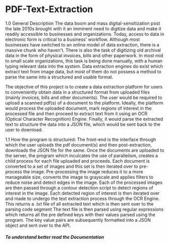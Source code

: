 # PDF-Text-Extraction


1.0 General Description
The data boom and mass digital-sensitization post the late 2010s brought with it an imminent need to digitize data and make it readily accessible to businesses and organizations. Today, access to data in electronic form is critical to a business' workflow. Although most businesses have switched to an online model of data extraction, there is a massive chunk who haven't. There is also the task of digitizing old archival data in the form of physical invoices, bills and other paperwork. In most mid to small scale organizations, this task is being done manually, with a human typing relevant data into the system. Data extraction engines do exist which extract text from image data, but most of them do not possess a method to parse the same into a structured and usable format.

The objective of this project is to create a data extraction platform for users to conveniently obtain data in a structured format from uploaded files (mainly invoices, bills and other documents). The user would be required to upload a scanned pdf(s) of a document to the platform. Ideally, the platform would process the uploaded document, mark regions of interest in the processed file and then proceed to extract text from it using an OCR (Optical Character Recognition) Engine. Finally, it would parse the extracted text to structure the data into a JSON file, which would be sent back to the user to download.

1.1 How the program is structured:
The front-end is the interface through which the user uploads the pdf document(s) and then post-extraction, downloads the JSON file for the same.
Once the documents are uploaded to the server, the program which inculcates the use of parallelism, creates a child process for each file uploaded and proceeds.
Each document is converted to a set of images and this set is then iterated over to pre-process the image. Pre-processing the image reduces it to a more manageable size, converts the image to grayscale and applies filters to reduce noise and detect edges in the image.
Each of the processed images are then passed through a contour detection script to detect regions of interest in the image.
Each detected region of interest is then iterated over and made to undergo the text extraction process through the OCR Engine.
This returns a .txt file of all extracted text which is then sent over to the parsing code segment
The text file is then parsed using regular expressions which returns all the pre defined keys with their values parsed using the program.
The key value pairs are subsequently formatted into a JSON object and sent over to the API.


<h5>To understand better read the Documentation







